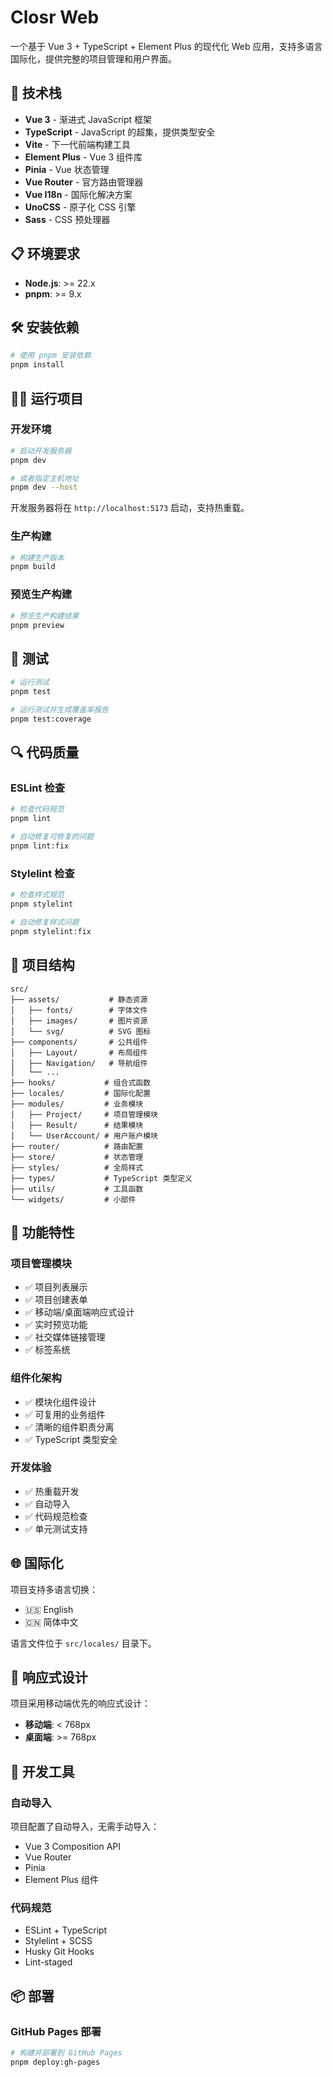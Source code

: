 # Closr Web

一个基于 Vue 3 + TypeScript + Element Plus 的现代化 Web 应用，支持多语言国际化，提供完整的项目管理和用户界面。

## 🚀 技术栈

- **Vue 3** - 渐进式 JavaScript 框架
- **TypeScript** - JavaScript 的超集，提供类型安全
- **Vite** - 下一代前端构建工具
- **Element Plus** - Vue 3 组件库
- **Pinia** - Vue 状态管理
- **Vue Router** - 官方路由管理器
- **Vue I18n** - 国际化解决方案
- **UnoCSS** - 原子化 CSS 引擎
- **Sass** - CSS 预处理器

## 📋 环境要求

- **Node.js**: >= 22.x
- **pnpm**: >= 9.x

## 🛠️ 安装依赖

```bash
# 使用 pnpm 安装依赖
pnpm install
```

## 🏃‍♂️ 运行项目

### 开发环境

```bash
# 启动开发服务器
pnpm dev

# 或者指定主机地址
pnpm dev --host
```

开发服务器将在 `http://localhost:5173` 启动，支持热重载。

### 生产构建

```bash
# 构建生产版本
pnpm build
```

### 预览生产构建

```bash
# 预览生产构建结果
pnpm preview
```

## 🧪 测试

```bash
# 运行测试
pnpm test

# 运行测试并生成覆盖率报告
pnpm test:coverage
```

## 🔍 代码质量

### ESLint 检查

```bash
# 检查代码规范
pnpm lint

# 自动修复可修复的问题
pnpm lint:fix
```

### Stylelint 检查

```bash
# 检查样式规范
pnpm stylelint

# 自动修复样式问题
pnpm stylelint:fix
```

## 📁 项目结构

```
src/
├── assets/           # 静态资源
│   ├── fonts/        # 字体文件
│   ├── images/       # 图片资源
│   └── svg/          # SVG 图标
├── components/       # 公共组件
│   ├── Layout/       # 布局组件
│   ├── Navigation/   # 导航组件
│   └── ...
├── hooks/           # 组合式函数
├── locales/         # 国际化配置
├── modules/         # 业务模块
│   ├── Project/     # 项目管理模块
│   ├── Result/      # 结果模块
│   └── UserAccount/ # 用户账户模块
├── router/          # 路由配置
├── store/           # 状态管理
├── styles/          # 全局样式
├── types/           # TypeScript 类型定义
├── utils/           # 工具函数
└── widgets/         # 小部件
```

## 🎨 功能特性

### 项目管理模块
- ✅ 项目列表展示
- ✅ 项目创建表单
- ✅ 移动端/桌面端响应式设计
- ✅ 实时预览功能
- ✅ 社交媒体链接管理
- ✅ 标签系统

### 组件化架构
- ✅ 模块化组件设计
- ✅ 可复用的业务组件
- ✅ 清晰的组件职责分离
- ✅ TypeScript 类型安全

### 开发体验
- ✅ 热重载开发
- ✅ 自动导入
- ✅ 代码规范检查
- ✅ 单元测试支持

## 🌐 国际化

项目支持多语言切换：

- 🇺🇸 English
- 🇨🇳 简体中文

语言文件位于 `src/locales/` 目录下。

## 📱 响应式设计

项目采用移动端优先的响应式设计：

- **移动端**: < 768px
- **桌面端**: >= 768px

## 🔧 开发工具

### 自动导入
项目配置了自动导入，无需手动导入：
- Vue 3 Composition API
- Vue Router
- Pinia
- Element Plus 组件

### 代码规范
- ESLint + TypeScript
- Stylelint + SCSS
- Husky Git Hooks
- Lint-staged

## 📦 部署

### GitHub Pages 部署

```bash
# 构建并部署到 GitHub Pages
pnpm deploy:gh-pages
```